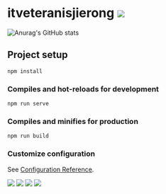 # itveteranisjierong ![](https://visitor-badge.glitch.me/badge?page_id=sun0225SUN)
![Anurag's GitHub stats](https://github-readme-stats.vercel.app/api?username=itveteran9&show_icons=true&theme=radical)

## Project setup
```
npm install
```

### Compiles and hot-reloads for development
```
npm run serve
```

### Compiles and minifies for production
```
npm run build
```

### Customize configuration
See [Configuration Reference](https://cli.vuejs.org/config/).

![](https://img.shields.io/badge/-HTML5-E34F26?style=flat-square&logo=html5&logoColor=white)
![](https://img.shields.io/badge/-CSS3-1572B6?style=flat-square&logo=css3)
![](https://img.shields.io/badge/-JavaScript-oringe?style=flat-square&logo=javascript)
![](/github/pipenv/locked/dependency-version/:user/:repo/:kind?/:packageName)
